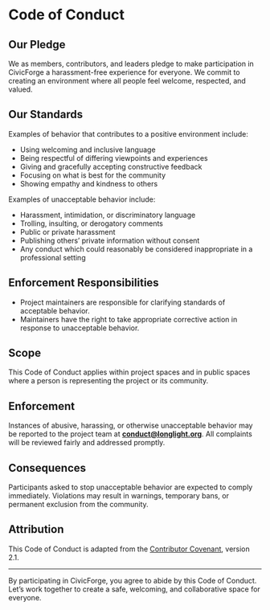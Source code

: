 # Code of Conduct

## Our Pledge
We as members, contributors, and leaders pledge to make participation in CivicForge a harassment-free experience for everyone. We commit to creating an environment where all people feel welcome, respected, and valued.

## Our Standards
Examples of behavior that contributes to a positive environment include:
- Using welcoming and inclusive language
- Being respectful of differing viewpoints and experiences
- Giving and gracefully accepting constructive feedback
- Focusing on what is best for the community
- Showing empathy and kindness to others

Examples of unacceptable behavior include:
- Harassment, intimidation, or discriminatory language
- Trolling, insulting, or derogatory comments
- Public or private harassment
- Publishing others’ private information without consent
- Any conduct which could reasonably be considered inappropriate in a professional setting

## Enforcement Responsibilities
- Project maintainers are responsible for clarifying standards of acceptable behavior.
- Maintainers have the right to take appropriate corrective action in response to unacceptable behavior.

## Scope
This Code of Conduct applies within project spaces and in public spaces where a person is representing the project or its community.

## Enforcement
Instances of abusive, harassing, or otherwise unacceptable behavior may be reported to the project team at **conduct@longlight.org**. All complaints will be reviewed fairly and addressed promptly.

## Consequences
Participants asked to stop unacceptable behavior are expected to comply immediately. Violations may result in warnings, temporary bans, or permanent exclusion from the community.

## Attribution
This Code of Conduct is adapted from the [Contributor Covenant](https://www.contributor-covenant.org), version 2.1.

---

By participating in CivicForge, you agree to abide by this Code of Conduct. Let’s work together to create a safe, welcoming, and collaborative space for everyone.
